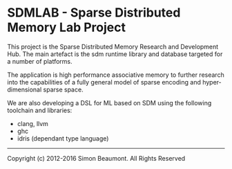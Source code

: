 SDMLAB - Sparse Distributed Memory Lab Project 
==============================================

This project is the Sparse Distributed Memory Research and Development
Hub.  The main artefact is the sdm runtime library and database
targeted for a number of platforms.

The application is high performance associative memory to further
research into the capabilities of a fully general model of sparse
encoding and hyper-dimensional sparse space.

We are also developing a DSL for ML based on SDM using the following
toolchain and libraries:

- clang, llvm
- ghc
- idris (dependant type language)


_______________________
Copyright (c) 2012-2016 Simon Beaumont. All Rights Reserved



